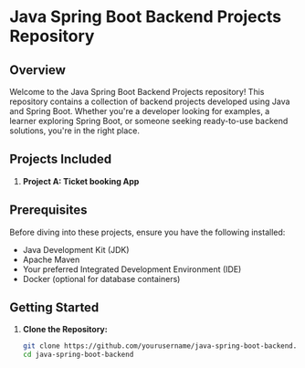 # Java Spring Boot Backend Projects Repository

## Overview

Welcome to the Java Spring Boot Backend Projects repository! This repository contains a collection of backend projects developed using Java and Spring Boot. Whether you're a developer looking for examples, a learner exploring Spring Boot, or someone seeking ready-to-use backend solutions, you're in the right place.

## Projects Included

1. **Project A: Ticket booking App**
## Prerequisites

Before diving into these projects, ensure you have the following installed:

- Java Development Kit (JDK)
- Apache Maven
- Your preferred Integrated Development Environment (IDE)
- Docker (optional for database containers)

## Getting Started

1. **Clone the Repository:**
   ```bash
   git clone https://github.com/yourusername/java-spring-boot-backend.git
   cd java-spring-boot-backend
